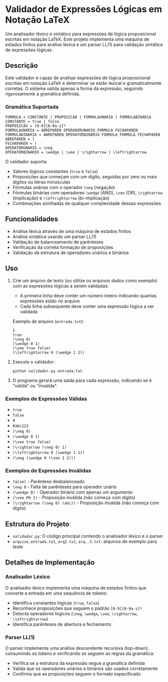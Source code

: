 # Validador de Expressões Lógicas em Notação LaTeX

Um analisador léxico e sintático para expressões de lógica proposicional escritas em notação LaTeX. Este projeto implementa uma máquina de estados finitos para análise léxica e um parser LL(1) para validação sintática de expressões lógicas.

## Descrição

Este validador é capaz de analisar expressões de lógica proposicional escritas em notação LaTeX e determinar se estão lexical e gramaticalmente corretas. O sistema valida apenas a forma da expressão, seguindo rigorosamente a gramática definida.

### Gramática Suportada

```
FORMULA = CONSTANTE | PROPOSICAO | FORMULAUNARIA | FORMULABINARIA
CONSTANTE = true | false
PROPOSICAO = [0-9][0-9a-z]*
FORMULAUNARIA = ABREPAREN OPERADORUNARIO FORMULA FECHAPAREN
FORMULABINARIA = ABREPAREN OPERATORBINARIO FORMULA FORMULA FECHAPAREN
ABREPAREN = (
FECHAPAREN = )
OPERATORUNARIO = \neg
OPERATORBINARIO = \wedge | \vee | \rightarrow | \leftrightarrow
```

O validador suporta:
- Valores lógicos constantes (`true` e `false`)
- Proposições que começam com um dígito, seguidas por zero ou mais dígitos ou letras minúsculas
- Fórmulas unárias com o operador `\neg` (negação)
- Fórmulas binárias com operadores `\wedge` (AND), `\vee` (OR), `\rightarrow` (implicação) e `\leftrightarrow` (bi-implicação)
- Combinações aninhadas de qualquer complexidade dessas expressões

## Funcionalidades

- Análise léxica através de uma máquina de estados finitos
- Análise sintática usando um parser LL(1)
- Validação de balanceamento de parênteses
- Verificação da correta formação de proposições
- Validação da estrutura de operadores unários e binários

## Uso

1. Crie um arquivo de texto (ou utilize os arquivos dados como exemplo) com as expressões lógicas a serem validadas:
   - A primeira linha deve conter um número inteiro indicando quantas expressões estão no arquivo
   - Cada linha subsequente deve conter uma expressão lógica a ser validada

   Exemplo de arquivo (`entrada.txt`):
   ```
   5
   true
   (\neg 0)
   (\wedge 0 1)
   (\vee true false)
   (\leftrightarrow 0 (\wedge 1 2))
   ```

2. Execute o validador:
   ```
   python validador.py entrada.txt
   ```

3. O programa gerará uma saída para cada expressão, indicando se é "valida" ou "invalida".

### Exemplos de Expressões Válidas

- `true`
- `false`
- `0`
- `0abc123`
- `(\neg 0)`
- `(\wedge 0 1)`
- `(\vee true false)`
- `(\rightarrow (\neg 0) 1)`
- `(\leftrightarrow 0 (\wedge 1 2))`
- `(\neg (\wedge 0 (\vee 1 2)))`

### Exemplos de Expressões Inválidas

- `false)` - Parêntese desbalanceado
- `\neg 0` - Falta de parênteses para operador unário
- `(\wedge 0)` - Operador binário com apenas um argumento
- `(\vee P0 1)` - Proposição inválida (não começa com dígito)
- `(\rightarrow (\neg 0) (abc))` - Proposição inválida (não começa com dígito)

## Estrutura do Projeto

- `validador.py`: O código principal contendo o analisador léxico e o parser
- `arquivo_entrada.txt`, `arq2.txt`, `arq..3.txt`: arquivos de exemplo para teste

## Detalhes de Implementação

### Analisador Léxico

O analisador léxico implementa uma máquina de estados finitos que converte a entrada em uma sequência de tokens:
- Identifica constantes lógicas (`true`, `false`)
- Reconhece proposições que seguem o padrão `[0-9][0-9a-z]*`
- Detecta operadores lógicos (`\neg`, `\wedge`, `\vee`, `\rightarrow`, `\leftrightarrow`)
- Identifica parênteses de abertura e fechamento

### Parser LL(1)

O parser implementa uma análise descendente recursiva (top-down), consumindo os tokens e verificando se seguem as regras da gramática:
- Verifica se a estrutura da expressão segue a gramática definida
- Valida que os operadores unários e binários são usados corretamente
- Confirma que as proposições seguem o formato especificado
